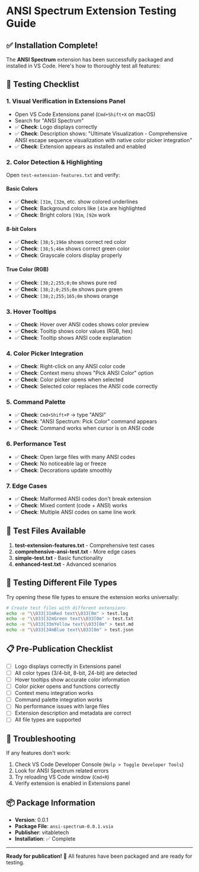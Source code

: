 # ANSI Spectrum Extension Testing Guide

## ✅ Installation Complete!

The **ANSI Spectrum** extension has been successfully packaged and installed in VS Code. Here's how to thoroughly test all features:

## 🎯 Testing Checklist

### 1. **Visual Verification in Extensions Panel**

- Open VS Code Extensions panel (`Cmd+Shift+X` on macOS)
- Search for "ANSI Spectrum"
- ✅ **Check**: Logo displays correctly
- ✅ **Check**: Description shows: "Ultimate Visualization - Comprehensive ANSI escape sequence visualization with native color picker integration"
- ✅ **Check**: Extension appears as installed and enabled

### 2. **Color Detection & Highlighting**

Open `test-extension-features.txt` and verify:

#### Basic Colors

- ✅ **Check**: `[31m`, `[32m`, etc. show colored underlines
- ✅ **Check**: Background colors like `[41m` are highlighted
- ✅ **Check**: Bright colors `[91m`, `[92m` work

#### 8-bit Colors

- ✅ **Check**: `[38;5;196m` shows correct red color
- ✅ **Check**: `[38;5;46m` shows correct green color
- ✅ **Check**: Grayscale colors display properly

#### True Color (RGB)

- ✅ **Check**: `[38;2;255;0;0m` shows pure red
- ✅ **Check**: `[38;2;0;255;0m` shows pure green
- ✅ **Check**: `[38;2;255;165;0m` shows orange

### 3. **Hover Tooltips**

- ✅ **Check**: Hover over ANSI codes shows color preview
- ✅ **Check**: Tooltip shows color values (RGB, hex)
- ✅ **Check**: Tooltip shows ANSI code explanation

### 4. **Color Picker Integration**

- ✅ **Check**: Right-click on any ANSI color code
- ✅ **Check**: Context menu shows "Pick ANSI Color" option
- ✅ **Check**: Color picker opens when selected
- ✅ **Check**: Selected color replaces the ANSI code correctly

### 5. **Command Palette**

- ✅ **Check**: `Cmd+Shift+P` → type "ANSI"
- ✅ **Check**: "ANSI Spectrum: Pick Color" command appears
- ✅ **Check**: Command works when cursor is on ANSI code

### 6. **Performance Test**

- ✅ **Check**: Open large files with many ANSI codes
- ✅ **Check**: No noticeable lag or freeze
- ✅ **Check**: Decorations update smoothly

### 7. **Edge Cases**

- ✅ **Check**: Malformed ANSI codes don't break extension
- ✅ **Check**: Mixed content (code + ANSI) works
- ✅ **Check**: Multiple ANSI codes on same line work

## 🎨 Test Files Available

1. **test-extension-features.txt** - Comprehensive test cases
2. **comprehensive-ansi-test.txt** - More edge cases
3. **simple-test.txt** - Basic functionality
4. **enhanced-test.txt** - Advanced scenarios

## 🚀 Testing Different File Types

Try opening these file types to ensure the extension works universally:

```bash
# Create test files with different extensions
echo -e "\\033[31mRed text\\033[0m" > test.log
echo -e "\\033[32mGreen text\\033[0m" > test.txt
echo -e "\\033[33mYellow text\\033[0m" > test.md
echo -e "\\033[34mBlue text\\033[0m" > test.json
```

## 📋 Pre-Publication Checklist

- [ ] Logo displays correctly in Extensions panel
- [ ] All color types (3/4-bit, 8-bit, 24-bit) are detected
- [ ] Hover tooltips show accurate color information
- [ ] Color picker opens and functions correctly
- [ ] Context menu integration works
- [ ] Command palette integration works
- [ ] No performance issues with large files
- [ ] Extension description and metadata are correct
- [ ] All file types are supported

## 🔧 Troubleshooting

If any features don't work:

1. Check VS Code Developer Console (`Help > Toggle Developer Tools`)
2. Look for ANSI Spectrum related errors
3. Try reloading VS Code window (`Cmd+R`)
4. Verify extension is enabled in Extensions panel

## 📦 Package Information

- **Version**: 0.0.1
- **Package File**: `ansi-spectrum-0.0.1.vsix`
- **Publisher**: vitabletech
- **Installation**: ✅ Complete

---

**Ready for publication!** 🎉 All features have been packaged and are ready for testing.
